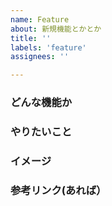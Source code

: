 ```yaml
---
name: Feature
about: 新規機能とかとか
title: ''
labels: 'feature'
assignees: ''

---
```


### どんな機能か
<!---
  一言でいうと？？
-->



### やりたいこと

<!---
  例
  - issueを作成したときに誰が**担当者がわからない**という問題を解決したい。
  - slack投稿時のテキストに `@Takuro` を入れることで担当者に通知することができる。
  - 自由にテキストを設定できることでslackの機能を使って、他の機能も使うことができる。
-->

### イメージ


<!---
  例
  ```
  template {
    title: 'バグ報告'
    template_items: [],
    slack_text: '@Takuro さん対応お願いします'
  }
  ```

    slack投稿時
    ```
    バグ報告
    テンプレート作成時にエラーになります。
    @Takuro さん対応お願いします。
    ```
-->

### 参考リンク(あれば）
